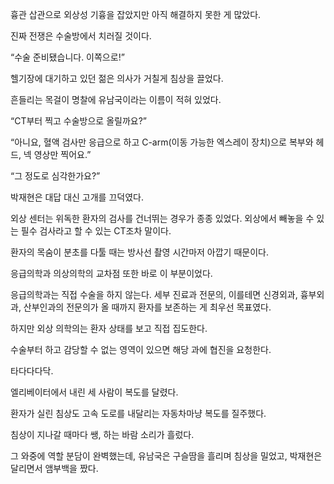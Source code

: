 흉관 삽관으로 외상성 기흉을 잡았지만 아직 해결하지 못한 게 많았다.

진짜 전쟁은 수술방에서 치러질 것이다.

“수술 준비됐습니다. 이쪽으로!”

헬기장에 대기하고 있던 젊은 의사가 거칠게 침상을 끌었다.

흔들리는 목걸이 명찰에 유남국이라는 이름이 적혀 있었다.

“CT부터 찍고 수술방으로 올릴까요?”

“아니요, 혈액 검사만 응급으로 하고 C-arm(이동 가능한 엑스레이 장치)으로 복부와 헤드, 넥 영상만 찍어요.”

“그 정도로 심각한가요?”

박재현은 대답 대신 고개를 끄덕였다.

외상 센터는 위독한 환자의 검사를 건너뛰는 경우가 종종 있었다. 외상에서 빼놓을 수 있는 필수 검사라고 할 수 있는 CT조차 말이다.

환자의 목숨이 분초를 다툴 때는 방사선 촬영 시간마저 아깝기 때문이다.

응급의학과 의상의학의 교차점 또한 바로 이 부분이었다.

응급의학과는 직접 수술을 하지 않는다. 세부 진료과 전문의, 이를테면 신경외과, 흉부외과, 산부인과의 전문의가 올 때까지 환자를 보존하는 게 최우선 목표였다.

하지만 외상 의학의는 환자 상태를 보고 직접 집도한다.

수술부터 하고 감당할 수 없는 영역이 있으면 해당 과에 협진을 요청한다.

타다다다닥.

엘리베이터에서 내린 세 사람이 복도를 달렸다.

환자가 실린 침상도 고속 도로를 내달리는 자동차마냥 복도를 질주했다.

침상이 지나갈 때마다 쌩, 하는 바람 소리가 흘렀다.

그 와중에 역할 분담이 완벽했는데, 유남국은 구슬땀을 흘리며 침상을 밀었고, 박재현은 달리면서 앰부백을 짰다.